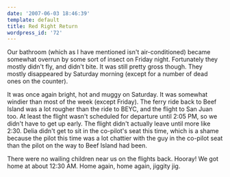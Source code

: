 ```yaml
---
date: '2007-06-03 18:46:39'
template: default
title: Red Right Return
wordpress_id: '72'
---
```


Our bathroom (which as I have mentioned isn't air-conditioned) became somewhat overrun by some sort of insect on Friday night.  Fortunately they mostly didn't fly, and didn't bite.  It was still pretty gross though.  They mostly disappeared by Saturday morning (except for a number of dead ones on the counter).

It was once again bright, hot and muggy on Saturday.  It was somewhat windier than most of the week (except Friday).  The ferry ride back to Beef Island was a lot rougher than the ride to BEYC, and the flight to San Juan too.  At least the flight wasn't scheduled for departure until 2:05 PM, so we didn't have to get up early.  The flight didn't actually leave until more like 2:30.  Delia didn't get to sit in the co-pilot's seat this time, which is a shame because the pilot this time was a lot chattier with the guy in the co-pilot seat than the pilot on the way to Beef Island had been.

There were no wailing children near us on the flights back.  Hooray!  We got home at about 12:30 AM.  Home again, home again, jiggity jig.
